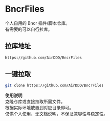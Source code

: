 # BncrFiles

个人自用的 Bncr 插件/脚本仓库。  
有需要的可以自行拉库。

## 拉库地址

```bash
https://github.com/AirDDD/BncrFiles
```


## 一键拉取

```bash
git clone https://github.com/AirDDD/BncrFiles
```

**使用说明**   
克隆仓库或直接拉取所需文件。  
根据实际环境放置到对应目录即可。  
仅供个人使用，无文档说明，不保证兼容性与稳定性。  
